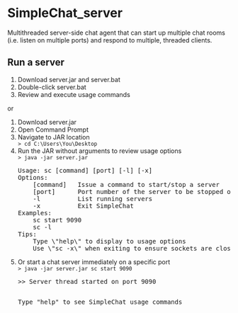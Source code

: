 SimpleChat_server
=================

Multithreaded server-side chat agent that can start up multiple chat rooms (i.e. listen on multiple ports) and respond to multiple, threaded clients.

## Run a server

<ol>
<li>Download server.jar and server.bat</li>
<li>Double-click server.bat</li>
<li>Review and execute usage commands</li>
</ol>

or

<ol>
<li>Download server.jar</li>
<li>Open Command Prompt</li>
<li>Navigate to JAR location</li>
<code>> cd C:\Users\You\Desktop</code>
<li>Run the JAR without arguments to review usage options</li>
<code>> java -jar server.jar </code>
<pre>
Usage: sc [command] [port] [-l] [-x]
Options: 
	[command]	Issue a command to start/stop a server
	[port]		Port number of the server to be stopped or started
	-l			List running servers
	-x			Exit SimpleChat
Examples: 
	sc start 9090
	sc -l
Tips:
	Type \"help\" to display to usage options
	Use \"sc -x\" when exiting to ensure sockets are closed appropriately.
</pre>
<li>Or start a chat server immediately on a specific port</li>
<code>> java -jar server.jar sc start 9090</code>
<pre>
>> Server thread started on port 9090

Type "help" to see SimpleChat usage commands
</pre>
</ol>



